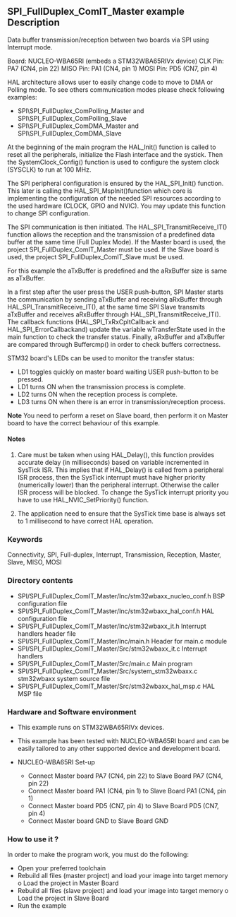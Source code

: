 ## <b>SPI_FullDuplex_ComIT_Master example Description</b>

Data buffer transmission/reception between two boards via SPI using Interrupt mode.

Board: NUCLEO-WBA65RI (embeds a STM32WBA65RIVx device)
CLK Pin: PA7 (CN4, pin 22)
MISO Pin: PA1 (CN4, pin 1)
MOSI Pin: PD5 (CN7, pin 4)

HAL architecture allows user to easily change code to move to DMA or Polling 
mode. To see others communication modes please check following examples:

- SPI\SPI_FullDuplex_ComPolling_Master and SPI\SPI_FullDuplex_ComPolling_Slave
- SPI\SPI_FullDuplex_ComDMA_Master and SPI\SPI_FullDuplex_ComDMA_Slave

At the beginning of the main program the HAL_Init() function is called to reset 
all the peripherals, initialize the Flash interface and the systick.
Then the SystemClock_Config() function is used to configure the system
clock (SYSCLK) to run at 100 MHz.

The SPI peripheral configuration is ensured by the HAL_SPI_Init() function.
This later is calling the HAL_SPI_MspInit()function which core is implementing
the configuration of the needed SPI resources according to the used hardware (CLOCK, 
GPIO and NVIC). You may update this function to change SPI configuration.

The SPI communication is then initiated.
The HAL_SPI_TransmitReceive_IT() function allows the reception and the 
transmission of a predefined data buffer at the same time (Full Duplex Mode).
If the Master board is used, the project SPI_FullDuplex_ComIT_Master must be used.
If the Slave board is used, the project SPI_FullDuplex_ComIT_Slave must be used.

For this example the aTxBuffer is predefined and the aRxBuffer size is same as aTxBuffer.

In a first step after the user press the USER push-button, SPI Master starts the
communication by sending aTxBuffer and receiving aRxBuffer through 
HAL_SPI_TransmitReceive_IT(), at the same time SPI Slave transmits aTxBuffer 
and receives aRxBuffer through HAL_SPI_TransmitReceive_IT(). 
The callback functions (HAL_SPI_TxRxCpltCallback and HAL_SPI_ErrorCallbackand) update 
the variable wTransferState used in the main function to check the transfer status.
Finally, aRxBuffer and aTxBuffer are compared through Buffercmp() in order to 
check buffers correctness.  

STM32 board's LEDs can be used to monitor the transfer status:

 - LD1 toggles quickly on master board waiting USER push-button to be pressed.
 - LD1 turns ON when the transmission process is complete.
 - LD2 turns ON when the reception process is complete.
 - LD3 turns ON when there is an error in transmission/reception process.  

**Note**  You need to perform a reset on Slave board, then perform it on Master board
to have the correct behaviour of this example.

#### <b>Notes</b>
 1. Care must be taken when using HAL_Delay(), this function provides accurate delay (in milliseconds)
    based on variable incremented in SysTick ISR. This implies that if HAL_Delay() is called from
    a peripheral ISR process, then the SysTick interrupt must have higher priority (numerically lower)
    than the peripheral interrupt. Otherwise the caller ISR process will be blocked.
    To change the SysTick interrupt priority you have to use HAL_NVIC_SetPriority() function.

 2. The application need to ensure that the SysTick time base is always set to 1 millisecond
    to have correct HAL operation.

### <b>Keywords</b>

Connectivity, SPI, Full-duplex, Interrupt, Transmission, Reception, Master, Slave, MISO, MOSI

### <b>Directory contents</b>

  - SPI/SPI_FullDuplex_ComIT_Master/Inc/stm32wbaxx_nucleo_conf.h     BSP configuration file
  - SPI/SPI_FullDuplex_ComIT_Master/Inc/stm32wbaxx_hal_conf.h        HAL configuration file
  - SPI/SPI_FullDuplex_ComIT_Master/Inc/stm32wbaxx_it.h              Interrupt handlers header file
  - SPI/SPI_FullDuplex_ComIT_Master/Inc/main.h                       Header for main.c module  
  - SPI/SPI_FullDuplex_ComIT_Master/Src/stm32wbaxx_it.c              Interrupt handlers
  - SPI/SPI_FullDuplex_ComIT_Master/Src/main.c                       Main program
  - SPI/SPI_FullDuplex_ComIT_Master/Src/system_stm32wbaxx.c          stm32wbaxx system source file
  - SPI/SPI_FullDuplex_ComIT_Master/Src/stm32wbaxx_hal_msp.c         HAL MSP file

### <b>Hardware and Software environment</b> 

  - This example runs on STM32WBA65RIVx devices.

  - This example has been tested with NUCLEO-WBA65RI board and can be
    easily tailored to any other supported device and development board.

  - NUCLEO-WBA65RI Set-up
    - Connect Master board PA7 (CN4, pin 22) to Slave Board PA7 (CN4, pin 22)
    - Connect Master board PA1 (CN4, pin 1) to Slave Board PA1 (CN4, pin 1)
    - Connect Master board PD5 (CN7, pin 4) to Slave Board PD5 (CN7, pin 4)
    - Connect Master board GND  to Slave Board GND

### <b>How to use it ?</b> 

In order to make the program work, you must do the following:

 - Open your preferred toolchain
 - Rebuild all files (master project) and load your image into target memory
    o Load the project in Master Board
 - Rebuild all files (slave project) and load your image into target memory
    o Load the project in Slave Board
 - Run the example

 